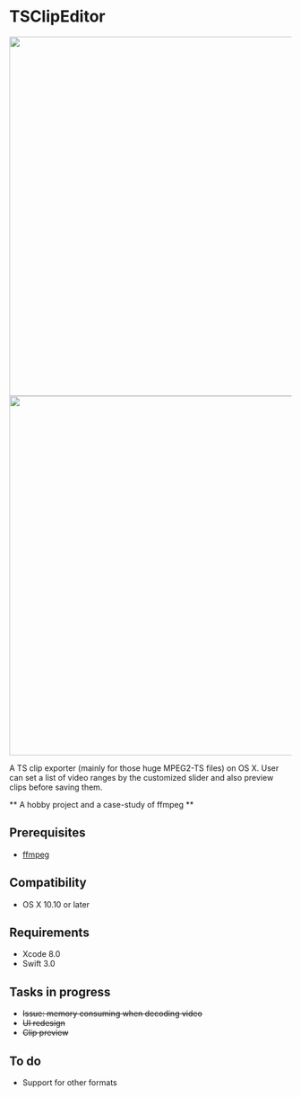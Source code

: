 # TSClipEditor
<p align="center">
  <img src="https://github.com/shion0111/TSClipEditor/blob/master/screen/v1.jpg" height="640"/><img src="https://github.com/shion0111/TSClipEditor/blob/master/screen/v2.jpg" height="640"/>
</p>

A TS clip exporter (mainly for those huge MPEG2-TS files) on OS X. User can set a list of video ranges by the customized slider and also preview clips before saving them. 

** A hobby project and a case-study of ffmpeg **

## Prerequisites
- [ffmpeg](https://github.com/FFmpeg)

## Compatibility
- OS X 10.10 or later

## Requirements
- Xcode 8.0
- Swift 3.0

## Tasks in progress
- ~~Issue: memory consuming when decoding video~~
- ~~UI redesign~~ 
- ~~Clip preview~~ 

## To do
- Support for other formats


